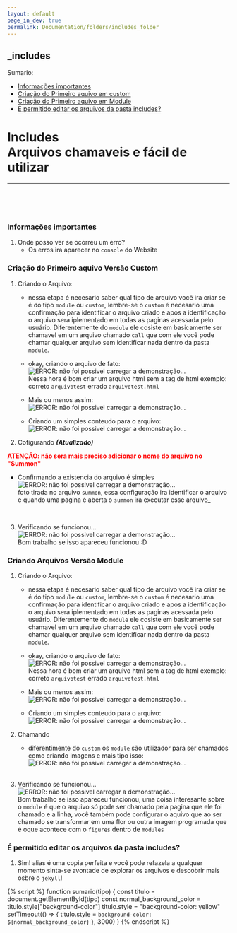 ```yaml
---
layout: default
page_in_dev: true
permalink: Documentation/folders/includes_folder
---
```


<style>
   
</style>

## <b>\_includes</b>

Sumario:

- <a onclick="sumario(1)" href="#informações-importantes">Informações importantes</a>
- <a onclick="sumario(2)" href="#criação-do-primeiro-aquivo-versão-custom">Criação do Primeiro aquivo em custom</a>
- <a onclick="sumario(3)" href="#criando-arquivos-versão-module">Criação do Primeiro aquivo em Module</a>
- <a onclick="sumario(4)" href="#é-permitido-editar-os-arquivos-da-pasta-includes">É permitido editar os arquivos da pasta includes?</a>

<h1>Includes <br> Arquivos chamaveis e fácil de utilizar</h1>

<hr>

<br><br><br>

### <b id="1">Informações importantes</b>

1. Onde posso ver se ocorreu um erro?
   - Os erros ira aparecer no `console` do Website

### <b id="2">Criação do Primeiro aquivo Versão Custom</b>

1. Criando o Arquivo:

   - nessa etapa é necesario saber qual tipo de arquivo você ira criar se é do tipo `module` ou `custom`, lembre-se o `custom` é necesario uma confirmação para identificar o arquivo criado e apos a identificação o arquivo sera iplementado em todas as paginas acessada pelo usuário. Diferentemente do `module` ele cosiste em basicamente ser chamavel em um arquivo chamado `call` que com ele você pode chamar qualquer arquivo sem identificar nada dentro da pasta `module`.

   - okay, criando o arquivo de fato: <br> <img src="{{ site.url }}/Assets/Images/Includes1Img.png" alt="ERROR: não foi possivel carregar a demonstração..."> <br> Nessa hora é bom criar um arquivo html sem a tag de html exemplo: correto `arquivotest` errado `arquivotest.html`

   - Mais ou menos assim: <br> <img src="{{ site.url }}/Assets/Images/Includes2Img.png" alt="ERROR: não foi possivel carregar a demonstração...">

   - Criando um simples conteudo para o arquivo: <br> <img src="{{ site.url }}/Assets/Images/Includes3Img.png" alt="ERROR: não foi possivel carregar a demonstração...">

2. Cofigurando _**(Atualizado)**_

 <p><b style="color: Red;"><spam style="color: ;">ATENÇÃO:</spam> não sera mais preciso adicionar o nome do arquivo no "Summon"</b></p>

- Confirmando a existencia do arquivo é simples <br> <img src="{{ site.url }}/Assets/Images/Includes4Img.png" alt="ERROR: não foi possivel carregar a demonstração..."> <br> foto tirada no arquivo `summon`, essa configuração ira identificar o arquivo e quando uma pagina é aberta o `summon` ira executar esse arquivo\_

   <br>

3. Verificando se funcionou... <br>
   <img src="{{ site.url }}/Assets/Images/Includes5Img.png" alt="ERROR: não foi possivel carregar a demonstração..."> <br> Bom trabalho se isso apareceu funcionou :D

### <b id="3">Criando Arquivos Versão Module</b>

1. Criando o Arquivo:

   - nessa etapa é necesario saber qual tipo de arquivo você ira criar se é do tipo `module` ou `custom`, lembre-se o `custom` é necesario uma confirmação para identificar o arquivo criado e apos a identificação o arquivo sera iplementado em todas as paginas acessada pelo usuário. Diferentemente do `module` ele cosiste em basicamente ser chamavel em um arquivo chamado `call` que com ele você pode chamar qualquer arquivo sem identificar nada dentro da pasta `module`.

   - okay, criando o arquivo de fato: <br> <img src="{{ site.url }}/Assets/Images/Includes1Img_module.png" alt="ERROR: não foi possivel carregar a demonstração..."> <br> Nessa hora é bom criar um arquivo html sem a tag de html exemplo: correto `arquivotest` errado `arquivotest.html`

   - Mais ou menos assim: <br> <img src="{{ site.url }}/Assets/Images/Includes2Img.png" alt="ERROR: não foi possivel carregar a demonstração...">

   - Criando um simples conteudo para o arquivo: <br> <img src="{{ site.url }}/Assets/Images/Includes3Img.png" alt="ERROR: não foi possivel carregar a demonstração...">

2. Chamando

   - diferentimente do `custom` os `module` são utilizador para ser chamados como criando imagens e mais tipo isso: <br>
     <img src="{{ site.url }}/Assets/Images/Includes1Img_modulecall.png" alt="ERROR: não foi possivel carregar a demonstração...">

   <br>

3. Verificando se funcionou... <br>
   <img src="{{ site.url }}/Assets/Images/Includes5Img.png" alt="ERROR: não foi possivel carregar a demonstração..."> <br> Bom trabalho se isso apareceu funcionou, uma coisa interesante sobre o `module` é que o arquivo só pode ser chamado pela pagina que ele foi chamado e a linha, você também pode configurar o aquivo que ao ser chamado se transformar em uma flor ou outra imagem programada que é oque acontece com o `figures` dentro de `modules`

### <b id="4">É permitido editar os arquivos da pasta includes?</b>

1. Sim! alias é uma copia perfeita e você pode refazela a qualquer momento sinta-se avontade de explorar os arquivos e descobrir mais osbre o `jekyll`!

{% script %}
function sumario(tipo) {
const titulo = document.getElementById(tipo)
const normal_background_color = titulo.style["background-color"]
titulo.style = "background-color: yellow"
setTimeout(() => {
titulo.style = `background-color: ${normal_background_color}`
}, 3000)
}
{% endscript %}
